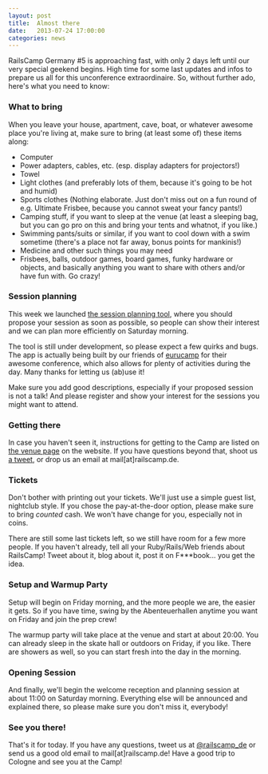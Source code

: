 ```yaml
---
layout: post
title:  Almost there
date:   2013-07-24 17:00:00
categories: news
---
```


RailsCamp Germany #5 is approaching fast, with only 2 days left until our very
special geekend begins. High time for some last updates and infos to prepare us
all for this unconference extraordinaire. So, without further ado, here's what you
need to know:

### What to bring

When you leave your house, apartment, cave, boat, or whatever awesome place
you're living at, make sure to bring (at least some of) these items along:

* Computer
* Power adapters, cables, etc. (esp. display adapters for projectors!)
* Towel
* Light clothes (and preferably lots of them, because it's going to be hot and
  humid)
* Sports clothes (Nothing elaborate. Just don't miss out on a fun round of e.g.
  Ultimate Frisbee, because you cannot sweat your fancy pants!)
* Camping stuff, if you want to sleep at the venue (at least a sleeping bag, but
  you can go pro on this and bring your tents and whatnot, if you like.)
* Swimming pants/suits or similar, if you want to cool down with a swim sometime
  (there's a place not far away, bonus points for mankinis!)
* Medicine and other such things you may need
* Frisbees, balls, outdoor games, board games, funky hardware or objects, and
  basically anything you want to share with others and/or have fun with. Go
  crazy!

### Session planning

This week we launched [the session planning tool](http://sessions.railscamp.de),
where you should propose your session as soon as possible, so people can show
their interest and we can plan more efficiently on Saturday morning.

The tool is still under development, so please expect a few quirks and bugs.
The app is actually being built by our friends of
[eurucamp](http://2013.eurucamp.org/) for their awesome conference, which also
allows for plenty of activities during the day. Many thanks for letting us
(ab)use it!

Make sure you add good descriptions, especially if your proposed session is not
a talk! And please register and show your interest for the sessions you might
want to attend.

### Getting there

In case you haven't seen it, instructions for getting to the Camp are listed on
[the venue page](/venue) on the website. If you have questions beyond that,
shoot us [a tweet](https://twitter.com/railscamp_de), or drop us an email at
mail\[at\]railscamp.de.

### Tickets

Don't bother with printing out your tickets. We'll just use a simple guest list,
nightclub style. If you chose the pay-at-the-door option, please make sure to
bring *counted* cash. We won't have change for you, especially not in coins.

There are still some last tickets left, so we still have room for a few more
people. If you haven't already, tell all your Ruby/Rails/Web friends about
RailsCamp! Tweet about it, blog about it, post it on F\*\*\*book... you get the
idea.

### Setup and Warmup Party

Setup will begin on Friday morning, and the more people we are, the easier it
gets. So if you have time, swing by the Abenteuerhallen anytime you want on
Friday and join the prep crew!

The warmup party will take place at the venue and start at about 20:00. You can
already sleep in the skate hall or outdoors on Friday, if you like. There are
showers as well, so you can start fresh into the day in the morning.

### Opening Session

And finally, we'll begin the welcome reception and planning session at about
11:00 on Saturday morning. Everything else will be announced and explained
there, so please make sure you don't miss it, everybody!

### See you there!

That's it for today. If you have any questions, tweet us at
[@railscamp_de](https://twitter.com/railscamp_de) or send us a good old email to
mail\[at\]railscamp.de! Have a good trip to Cologne and see you at the Camp!
